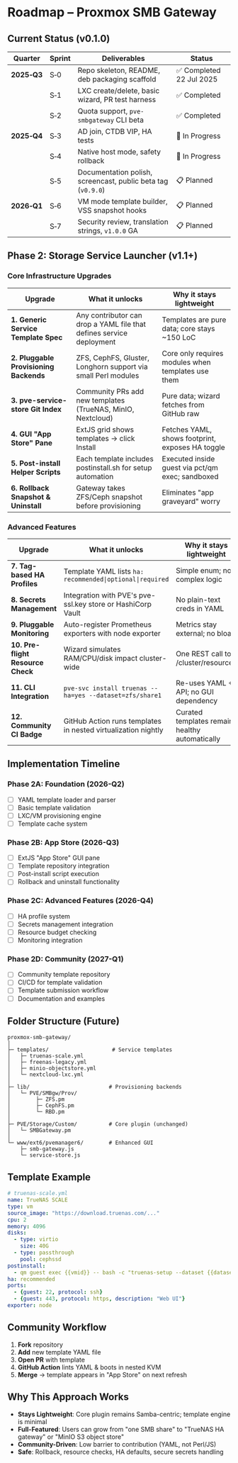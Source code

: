 # Roadmap – Proxmox SMB Gateway

## Current Status (v0.1.0)

| Quarter | Sprint | Deliverables | Status |
|---------|--------|--------------|--------|
| **2025‑Q3** | S‑0 | Repo skeleton, README, deb packaging scaffold | ✅ Completed 22 Jul 2025 |
| | S‑1 | LXC create/delete, basic wizard, PR test harness | ✅ Completed |
| | S‑2 | Quota support, `pve-smbgateway` CLI beta | ✅ Completed |
| **2025‑Q4** | S‑3 | AD join, CTDB VIP, HA tests | 🔄 In Progress |
| | S‑4 | Native host mode, safety rollback | 🔄 In Progress |
| | S‑5 | Documentation polish, screencast, public beta tag (`v0.9.0`) | 📋 Planned |
| **2026‑Q1** | S‑6 | VM mode template builder, VSS snapshot hooks | 📋 Planned |
| | S‑7 | Security review, translation strings, `v1.0.0` GA | 📋 Planned |

## Phase 2: Storage Service Launcher (v1.1+)

### Core Infrastructure Upgrades

| Upgrade | What it unlocks | Why it stays lightweight |
|---------|----------------|--------------------------|
| **1. Generic Service Template Spec** | Any contributor can drop a YAML file that defines service deployment | Templates are pure data; core stays ~150 LoC |
| **2. Pluggable Provisioning Backends** | ZFS, CephFS, Gluster, Longhorn support via small Perl modules | Core only requires modules when templates use them |
| **3. pve-service-store Git Index** | Community PRs add new templates (TrueNAS, MinIO, Nextcloud) | Pure data; wizard fetches from GitHub raw |
| **4. GUI "App Store" Pane** | ExtJS grid shows templates → click Install | Fetches YAML, shows footprint, exposes HA toggle |
| **5. Post-install Helper Scripts** | Each template includes postinstall.sh for setup automation | Executed inside guest via pct/qm exec; sandboxed |
| **6. Rollback Snapshot & Uninstall** | Gateway takes ZFS/Ceph snapshot before provisioning | Eliminates "app graveyard" worry |

### Advanced Features

| Upgrade | What it unlocks | Why it stays lightweight |
|---------|----------------|--------------------------|
| **7. Tag-based HA Profiles** | Template YAML lists `ha: recommended\|optional\|required` | Simple enum; no complex logic |
| **8. Secrets Management** | Integration with PVE's pve-ssl.key store or HashiCorp Vault | No plain-text creds in YAML |
| **9. Pluggable Monitoring** | Auto-register Prometheus exporters with node exporter | Metrics stay external; no bloat |
| **10. Pre-flight Resource Check** | Wizard simulates RAM/CPU/disk impact cluster-wide | One REST call to /cluster/resources |
| **11. CLI Integration** | `pve-svc install truenas --ha=yes --dataset=zfs/share1` | Re-uses YAML + API; no GUI dependency |
| **12. Community CI Badge** | GitHub Action runs templates in nested virtualization nightly | Curated templates remain healthy automatically |

## Implementation Timeline

### Phase 2A: Foundation (2026-Q2)
- [ ] YAML template loader and parser
- [ ] Basic template validation
- [ ] LXC/VM provisioning engine
- [ ] Template cache system

### Phase 2B: App Store (2026-Q3)
- [ ] ExtJS "App Store" GUI pane
- [ ] Template repository integration
- [ ] Post-install script execution
- [ ] Rollback and uninstall functionality

### Phase 2C: Advanced Features (2026-Q4)
- [ ] HA profile system
- [ ] Secrets management integration
- [ ] Resource budget checking
- [ ] Monitoring integration

### Phase 2D: Community (2027-Q1)
- [ ] Community template repository
- [ ] CI/CD for template validation
- [ ] Template submission workflow
- [ ] Documentation and examples

## Folder Structure (Future)

```
proxmox-smb-gateway/
│
├─ templates/                    # Service templates
│   ├─ truenas-scale.yml
│   ├─ freenas-legacy.yml
│   ├─ minio-objectstore.yml
│   └─ nextcloud-lxc.yml
│
├─ lib/                         # Provisioning backends
│   └─ PVE/SMBgw/Prov/
│        ├─ ZFS.pm
│        ├─ CephFS.pm
│        └─ RBD.pm
│
├─ PVE/Storage/Custom/          # Core plugin (unchanged)
│   └─ SMBGateway.pm
│
└─ www/ext6/pvemanager6/        # Enhanced GUI
    ├─ smb-gateway.js
    └─ service-store.js
```

## Template Example

```yaml
# truenas-scale.yml
name: TrueNAS SCALE
type: vm
source_image: "https://download.truenas.com/..."
cpu: 2
memory: 4096
disks:
  - type: virtio
    size: 40G
  - type: passthrough
    pool: cephssd
postinstall:
  - qm guest exec {{vmid}} -- bash -c "truenas-setup --dataset {{dataset}}"
ha: recommended
ports:
  - {guest: 22, protocol: ssh}
  - {guest: 443, protocol: https, description: "Web UI"}
exporter: node
```

## Community Workflow

1. **Fork** repository
2. **Add** new template YAML file
3. **Open PR** with template
4. **GitHub Action** lints YAML & boots in nested KVM
5. **Merge** → template appears in "App Store" on next refresh

## Why This Approach Works

- **Stays Lightweight**: Core plugin remains Samba-centric; template engine is minimal
- **Full-Featured**: Users can grow from "one SMB share" to "TrueNAS HA gateway" or "MinIO S3 object store"
- **Community-Driven**: Low barrier to contribution (YAML, not Perl/JS)
- **Safe**: Rollback, resource checks, HA defaults, secure secrets handling
